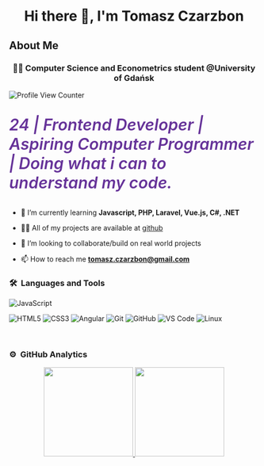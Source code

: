 <h1 align="center">Hi there 👋, I'm Tomasz Czarzbon</h1>

<h2>About Me</h2>

<h3 align="center">👨‍💻 Computer Science and Econometrics student @University of Gdańsk </h3>

![Profile View Counter](https://komarev.com/ghpvc/?username=tomquess)

<p style="color: rebeccapurple; font-size: 2rem; font-style: italic; font-weight: 600;"> 24 | Frontend Developer | Aspiring Computer Programmer | Doing what i can to understand my code.</p>

- 🌱 I’m currently learning **Javascript, PHP, Laravel, Vue.js, C#, .NET**

- 👨‍💻 All of my projects are available at [github](https://github.com/tomquess?tab=repositories)

- 👯 I’m looking to collaborate/build on real world projects

- 📫 How to reach me **tomasz.czarzbon@gmail.com**


### 🛠 &nbsp;Languages and Tools

![JavaScript](https://img.shields.io/badge/JavaScript-323330?style=for-the-badge&logo=javascript&logoColor=F7DF1E)

![HTML5](https://img.shields.io/badge/-HTML5-%23E44D27?style=for-the-badge&logo=html5&logoColor=ffffff)
![CSS3](https://img.shields.io/badge/-CSS3-%231572B6?style=for-the-badge&logo=css3)
![Angular](https://img.shields.io/badge/Angular-DD0031?style=for-the-badge&logo=angular&logoColor=white)
![Git](https://img.shields.io/badge/-Git-%23F05032?style=for-the-badge&logo=git&logoColor=%23ffffff)
![GitHub](https://img.shields.io/badge/-GitHub-181717?style=for-the-badge&logo=github)
![VS Code](http://img.shields.io/badge/-VS%20Code-007ACC?style=for-the-badge&logo=visual-studio-code&logoColor=ffffff)
![Linux](http://img.shields.io/badge/-Linux-0078D6?style=for-the-badge&logo=linux&logoColor=ffffff)

<br/>

### ⚙️ &nbsp;GitHub Analytics

<p align="center">
<a href="https://github.com/tomquess">
<img height="180em" src="https://github-readme-stats-eight-theta.vercel.app/api?username=tomquess&show_icons=true&theme=algolia&include_all_commits=true&count_private=true"/>
<img height="180em" src="https://github-readme-stats-eight-theta.vercel.app/api/top-langs/?username=tomquess&layout=compact&langs_count=8&theme=algolia"/>
</a>
</p>


